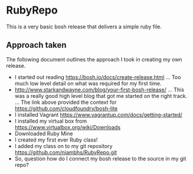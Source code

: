 # RubyRepo
This is a very basic bosh release that delivers a simple ruby file. 
## Approach taken
The following document outlines the approach I took in creating my own release.
- I started out reading https://bosh.io/docs/create-release.html 
... Too much low level detail on what was required for my first time.
- 	http://www.starkandwayne.com/blog/your-first-bosh-release/ 
... This was a really good high level blog that got me started on the right track.
... The link above provided the context for https://github.com/cloudfoundry/bosh-lite 
-	I installed Vagrant https://www.vagrantup.com/docs/getting-started/
-	I installed my virtual box from https://www.virtualbox.org/wiki/Downloads 
-	Downloaded Ruby Mine
-	I created my first ever Ruby class! 
-	I added my class on to my git repository https://github.com/niambhs/RubyRepo.git
-	So, question how do I connect my bosh release to the source in my git repo?
